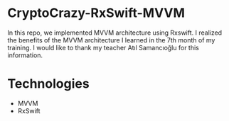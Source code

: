 # CryptoCrazy-RxSwift-MVVM

In this repo, we implemented MVVM architecture using Rxswift. I realized the benefits of the MVVM architecture I learned in the 7th month of my training.
I would like to thank my teacher Atıl Samancıoğlu for this information.

# Technologies
- MVVM
- RxSwift
